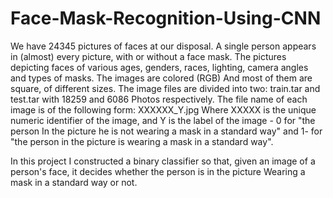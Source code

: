 # Face-Mask-Recognition-Using-CNN

We have 24345 pictures of faces at our disposal. A single person appears in (almost) every picture, with or without a face mask. The pictures depicting faces of various ages, genders, races, lighting, camera angles and types of masks. The images are colored (RGB)
And most of them are square, of different sizes. The image files are divided into two: train.tar and test.tar with 18259 and 6086
Photos respectively.
The file name of each image is of the following form: XXXXXX_Y.jpg
Where XXXXX is the unique numeric identifier of the image, and Y is the label of the image - 0 for "the person
In the picture he is not wearing a mask in a standard way" and 1- for "the person in the picture is wearing a mask in a standard way".

In this project I constructed a binary classifier so that, given an image of a person's face, it decides whether the person is in the picture Wearing a mask in a standard way or not.
